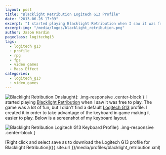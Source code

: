 ```yaml
---
layout: post
title: "Blacklight Retribution Logitech G13 Profile"
date: "2013-06-26 17:09"
excerpt: "I started playing Blacklight Retribution when I saw it was free to play. The game was a lot of fun, but I didn't find a default Logitech G13 profile."
excerpt-img: "/media/logos/blacklight_retribution.png"
author: Jason Hardin
pageclass: logitechg13
tags:
  - logitech g13
  - profile
  - rpg
  - fps
  - video games
  - Mass Effect
categories:
  - logitech_g13
  - video_games
---
```

![Blacklight Retribution Onslaught]({{site.url}}/media/logos/blacklight_retribution.png){: .img-responsive  .center-block }
I started playing [Blacklight Retribution](http://www.arcgames.com/en/games/blacklight-retribution) when I saw it was free to play. The game was a lot of fun, but I didn't find a default [Logitech G13](http://gaming.logitech.com/en-us/product/g13-advanced-gameboard) profile. I created it in order to take advantage of the keyboard in game making it easier to play. Below is a screenshot of my keyboard layout.

![Blacklight Retribution Logitech G13 Keyboard Profile]({{site.url}}/media/profiles/blacklight_retribution_keyboard_layout.png){: .img-responsive  .center-block }

[Right click and select save as to download the Logitech G13 profile for Blacklight Retribution]({{ site.url }}/media/profiles/blacklight_retribution.xml)
